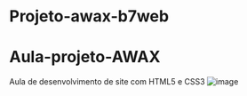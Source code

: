 # Projeto-awax-b7web
# Aula-projeto-AWAX
 Aula de desenvolvimento de site com HTML5 e CSS3
![image](https://github.com/rodrigogomes11/Projeto-awax-b7web/issues/2#issue-1536681927.png)
